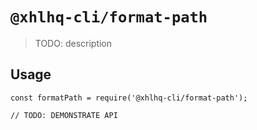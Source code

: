 # `@xhlhq-cli/format-path`

> TODO: description

## Usage

```
const formatPath = require('@xhlhq-cli/format-path');

// TODO: DEMONSTRATE API
```
